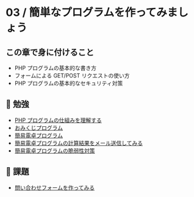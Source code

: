 # 03 / 簡単なプログラムを作ってみましょう

## この章で身に付けること

* PHP プログラムの基本的な書き方
* フォームによる GET/POST リクエストの使い方
* PHP プログラムの基本的なセキュリティ対策

## :book: 勉強

* [PHP プログラムの仕組みを理解する](introduction.md)
* [おみくじプログラム](omikuji.md)
* [簡易電卓プログラム](calc.md)
* [簡易電卓プログラムの計算結果をメール送信してみる](calc-sendmail.md)
* [簡易電卓プログラムの脆弱性対策](calc-security.md)

## :memo: 課題

* [問い合わせフォームを作ってみる](contact-form.md)
